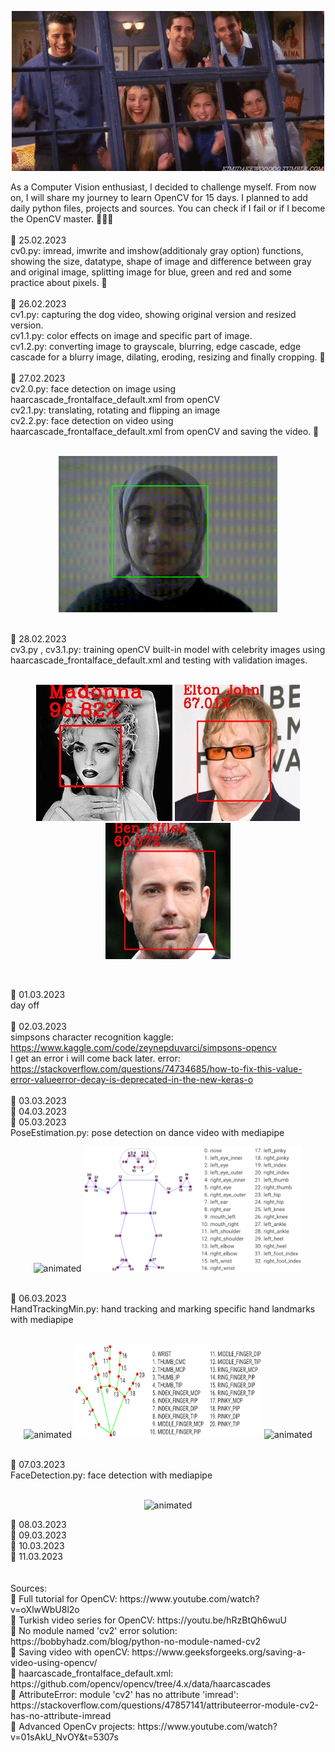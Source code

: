 <p align="center">
  <img src="resourcesAndOutputs\gif0.gif" alt="animated" />
</p>
As a Computer Vision enthusiast, I decided to challenge myself. From now on, I will share my journey to learn OpenCV for 15 days. I planned to add daily python files, projects and sources. You can check if I fail or if I become the OpenCV master. 👩🏻‍💻
<br><br>
📌 25.02.2023 <br> 
cv0.py: imread, imwrite and imshow(additionaly gray option) functions, showing the size, datatype, shape of image and difference between gray and original image, splitting image for blue, green and red and some practice about pixels. 🥳<br><br>
📌 26.02.2023 <br> 
cv1.py: capturing the dog video, showing original version and resized version.<br>
cv1.1.py: color effects on image and specific part of image.<br>
cv1.2.py: converting image to grayscale, blurring, edge cascade, edge cascade for a blurry image, dilating, eroding, resizing and finally cropping. 🥳<br><br>
📌 27.02.2023 <br>
cv2.0.py: face detection on image using haarcascade_frontalface_default.xml from openCV<br>
cv2.1.py: translating, rotating and flipping an image <br>
cv2.2.py: face detection on video using haarcascade_frontalface_default.xml from openCV and saving the video. 🥳<br><br>
<p align="center" >
  <img src="resourcesAndOutputs\video.gif" alt="animated" width="350" height="250"/>
</p>
<br>
📌 28.02.2023<br>
cv3.py , cv3.1.py: training openCV built-in model with celebrity images using haarcascade_frontalface_default.xml and testing with validation images.<br><br>
<p align="center" >
  <img src="resourcesAndOutputs\madonna.jpg"/>
  <img src="resourcesAndOutputs\elton_john.jpg" width='200' height='218'/>
  <img src="resourcesAndOutputs\ben_afflek.jpg" width='200' height='218'/>
</p><br>

📌 01.03.2023<br> day off<br><br>
📌 02.03.2023<br> simpsons character recognition kaggle: https://www.kaggle.com/code/zeynepduvarci/simpsons-opencv <br>
I get an error i will come back later. error: https://stackoverflow.com/questions/74734685/how-to-fix-this-value-error-valueerror-decay-is-deprecated-in-the-new-keras-o <br><br>
📌 03.03.2023<br>
📌 04.03.2023<br>
📌 05.03.2023<br>
PoseEstimation.py: pose detection on dance video with mediapipe
<p align="center" >
  <img src="day9\video.gif" alt="animated" width="350" height="200"/>
  <img src="day9\body_landmarks.png"  width="350" height="200" />
 </p>
 <br>
📌 06.03.2023<br>
HandTrackingMin.py: hand tracking and marking specific hand landmarks with mediapipe <br> <br>
<p align="center" >
  <img src="day10\video0.gif" alt="animated" width="250" height="150"/>
  <img src="day10\handlandmarks.png"  width="300" height="150" />
  <img src="day10\video1.gif" alt="animated" width="250" height="150"/>
</p>
<br>
📌 07.03.2023<br>
FaceDetection.py: face detection with mediapipe <br><br>
<p align="center">
  <img src="day11\video.gif" alt="animated" width="400" height="250"/>
</p>
📌 08.03.2023<br>
📌 09.03.2023<br>
📌 10.03.2023<br>
📌 11.03.2023<br>
<br><br>Sources:<br>
🐝 Full tutorial for OpenCV: https://www.youtube.com/watch?v=oXlwWbU8l2o <br>
🐝 Turkish video series for OpenCV: https://youtu.be/hRzBtQh6wuU <br>
🐝 No module named 'cv2' error solution: https://bobbyhadz.com/blog/python-no-module-named-cv2 <br>
🐝 Saving video with openCV: https://www.geeksforgeeks.org/saving-a-video-using-opencv/ <br>
🐝 haarcascade_frontalface_default.xml: https://github.com/opencv/opencv/tree/4.x/data/haarcascades <br>
🐝 AttributeError: module 'cv2' has no attribute 'imread': https://stackoverflow.com/questions/47857141/attributeerror-module-cv2-has-no-attribute-imread <br>
🐝 Advanced OpenCv projects: https://www.youtube.com/watch?v=01sAkU_NvOY&t=5307s
